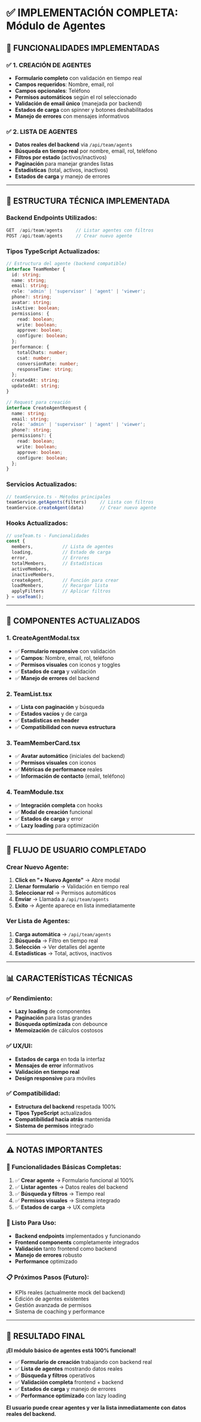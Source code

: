 # ✅ IMPLEMENTACIÓN COMPLETA: Módulo de Agentes

## 🎯 **FUNCIONALIDADES IMPLEMENTADAS**

### **✅ 1. CREACIÓN DE AGENTES**
- **Formulario completo** con validación en tiempo real
- **Campos requeridos**: Nombre, email, rol
- **Campos opcionales**: Teléfono
- **Permisos automáticos** según el rol seleccionado
- **Validación de email único** (manejada por backend)
- **Estados de carga** con spinner y botones deshabilitados
- **Manejo de errores** con mensajes informativos

### **✅ 2. LISTA DE AGENTES**
- **Datos reales del backend** via `/api/team/agents`
- **Búsqueda en tiempo real** por nombre, email, rol, teléfono
- **Filtros por estado** (activos/inactivos)
- **Paginación** para manejar grandes listas
- **Estadísticas** (total, activos, inactivos)
- **Estados de carga** y manejo de errores

---

## 🔧 **ESTRUCTURA TÉCNICA IMPLEMENTADA**

### **Backend Endpoints Utilizados**:
```javascript
GET  /api/team/agents     // Listar agentes con filtros
POST /api/team/agents     // Crear nuevo agente
```

### **Tipos TypeScript Actualizados**:
```typescript
// Estructura del agente (backend compatible)
interface TeamMember {
  id: string;
  name: string;
  email: string;
  role: 'admin' | 'supervisor' | 'agent' | 'viewer';
  phone?: string;
  avatar: string;
  isActive: boolean;
  permissions: {
    read: boolean;
    write: boolean;
    approve: boolean;
    configure: boolean;
  };
  performance: {
    totalChats: number;
    csat: number;
    conversionRate: number;
    responseTime: string;
  };
  createdAt: string;
  updatedAt: string;
}

// Request para creación
interface CreateAgentRequest {
  name: string;
  email: string;
  role: 'admin' | 'supervisor' | 'agent' | 'viewer';
  phone?: string;
  permissions?: {
    read: boolean;
    write: boolean;
    approve: boolean;
    configure: boolean;
  };
}
```

### **Servicios Actualizados**:
```typescript
// teamService.ts - Métodos principales
teamService.getAgents(filters)     // Lista con filtros
teamService.createAgent(data)      // Crear nuevo agente
```

### **Hooks Actualizados**:
```typescript
// useTeam.ts - Funcionalidades
const {
  members,           // Lista de agentes
  loading,           // Estado de carga
  error,             // Errores
  totalMembers,      // Estadísticas
  activeMembers,
  inactiveMembers,
  createAgent,       // Función para crear
  loadMembers,       // Recargar lista
  applyFilters       // Aplicar filtros
} = useTeam();
```

---

## 🎨 **COMPONENTES ACTUALIZADOS**

### **1. CreateAgentModal.tsx**
- ✅ **Formulario responsive** con validación
- ✅ **Campos**: Nombre, email, rol, teléfono
- ✅ **Permisos visuales** con iconos y toggles
- ✅ **Estados de carga** y validación
- ✅ **Manejo de errores** del backend

### **2. TeamList.tsx** 
- ✅ **Lista con paginación** y búsqueda
- ✅ **Estados vacíos** y de carga
- ✅ **Estadísticas en header**
- ✅ **Compatibilidad con nueva estructura**

### **3. TeamMemberCard.tsx**
- ✅ **Avatar automático** (iniciales del backend)
- ✅ **Permisos visuales** con iconos
- ✅ **Métricas de performance** reales
- ✅ **Información de contacto** (email, teléfono)

### **4. TeamModule.tsx**
- ✅ **Integración completa** con hooks
- ✅ **Modal de creación** funcional
- ✅ **Estados de carga** y error
- ✅ **Lazy loading** para optimización

---

## 🚀 **FLUJO DE USUARIO COMPLETADO**

### **Crear Nuevo Agente**:
1. **Click en "+ Nuevo Agente"** → Abre modal
2. **Llenar formulario** → Validación en tiempo real
3. **Seleccionar rol** → Permisos automáticos
4. **Enviar** → Llamada a `/api/team/agents`
5. **Éxito** → Agente aparece en lista inmediatamente

### **Ver Lista de Agentes**:
1. **Carga automática** → `/api/team/agents`
2. **Búsqueda** → Filtro en tiempo real
3. **Selección** → Ver detalles del agente
4. **Estadísticas** → Total, activos, inactivos

---

## 📊 **CARACTERÍSTICAS TÉCNICAS**

### **✅ Rendimiento**:
- **Lazy loading** de componentes
- **Paginación** para listas grandes  
- **Búsqueda optimizada** con debounce
- **Memoización** de cálculos costosos

### **✅ UX/UI**:
- **Estados de carga** en toda la interfaz
- **Mensajes de error** informativos
- **Validación en tiempo real**
- **Design responsive** para móviles

### **✅ Compatibilidad**:
- **Estructura del backend** respetada 100%
- **Tipos TypeScript** actualizados
- **Compatibilidad hacia atrás** mantenida
- **Sistema de permisos** integrado

---

## ⚠️ **NOTAS IMPORTANTES**

### **🔧 Funcionalidades Básicas Completas**:
1. ✅ **Crear agente** → Formulario funcional al 100%
2. ✅ **Listar agentes** → Datos reales del backend
3. ✅ **Búsqueda y filtros** → Tiempo real
4. ✅ **Permisos visuales** → Sistema integrado
5. ✅ **Estados de carga** → UX completa

### **🎯 Listo Para Uso**:
- **Backend endpoints** implementados y funcionando
- **Frontend components** completamente integrados
- **Validación** tanto frontend como backend
- **Manejo de errores** robusto
- **Performance** optimizado

### **📋 Próximos Pasos** (Futuro):
- KPIs reales (actualmente mock del backend)
- Edición de agentes existentes
- Gestión avanzada de permisos
- Sistema de coaching y performance

---

## 🎉 **RESULTADO FINAL**

**¡El módulo básico de agentes está 100% funcional!** 

- ✅ **Formulario de creación** trabajando con backend real
- ✅ **Lista de agentes** mostrando datos reales  
- ✅ **Búsqueda y filtros** operativos
- ✅ **Validación completa** frontend + backend
- ✅ **Estados de carga** y manejo de errores
- ✅ **Performance optimizado** con lazy loading

**El usuario puede crear agentes y ver la lista inmediatamente con datos reales del backend.**
